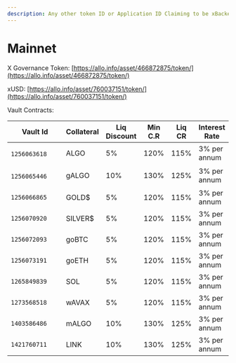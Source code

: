 ```yaml
---
description: Any other token ID or Application ID Claiming to be xBacked is a scam
---
```


# Mainnet

X Governance Token: [https://allo.info/asset/466872875/token/](https://allo.info/asset/466872875/token/)

xUSD: [https://allo.info/asset/760037151/token/](https://allo.info/asset/760037151/token/)

Vault Contracts:

<table><thead><tr><th width="192">Vault Id</th><th>Collateral </th><th>Liq Discount</th><th>Min C.R</th><th>Liq CR</th><th>Interest Rate</th></tr></thead><tbody><tr><td><p></p><pre class="language-typescript"><code class="lang-typescript">1256063618
</code></pre></td><td>ALGO</td><td>5%</td><td>120%</td><td>115%</td><td>3% per annum</td></tr><tr><td><p></p><pre class="language-typescript"><code class="lang-typescript">1256065446
</code></pre></td><td>gALGO</td><td>10%</td><td>130%</td><td>125%</td><td>3% per annum</td></tr><tr><td><pre><code>1256066865
</code></pre></td><td>GOLD$</td><td>5%</td><td>120%</td><td>115%</td><td>3% per annum</td></tr><tr><td><pre><code>1256070920
</code></pre></td><td>SILVER$</td><td>5%</td><td>120%</td><td>115%</td><td>3% per annum</td></tr><tr><td><pre><code>1256072093
</code></pre></td><td>goBTC</td><td>5%</td><td>120%</td><td>115%</td><td>3% per annum</td></tr><tr><td><pre><code>1256073191
</code></pre></td><td>goETH</td><td>5%</td><td>120%</td><td>115%</td><td>3% per annum</td></tr><tr><td><pre><code>1265849839
</code></pre></td><td>SOL</td><td>5%</td><td>120%</td><td>115%</td><td>3% per annum</td></tr><tr><td><pre><code>1273568518
</code></pre></td><td>wAVAX</td><td>5%</td><td>120%</td><td>115%</td><td>3% per annum</td></tr><tr><td><pre><code>1403586486
</code></pre></td><td>mALGO</td><td>10%</td><td>130%</td><td>125%</td><td>3% per annum</td></tr><tr><td><pre><code>1421760711
</code></pre></td><td>LINK</td><td>10%</td><td>130%</td><td>125%</td><td>3% per annum</td></tr></tbody></table>

